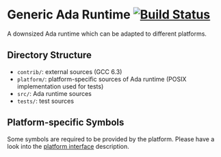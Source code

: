 # Generic Ada Runtime [![Build Status](https://travis-ci.org/Componolit/ada-runtime.svg?branch=master)](https://travis-ci.org/Componolit/ada-runtime)

A downsized Ada runtime which can be adapted to different platforms.

## Directory Structure

- `contrib/`: external sources (GCC 6.3)
- `platform/`: platform-specific sources of Ada runtime (POSIX implementation used for tests)
- `src/`: Ada runtime sources
- `tests/`: test sources

## Platform-specific Symbols

Some symbols are required to be provided by the platform. Please have a look into the [platform interface](doc/Platform-interface.md) description.
